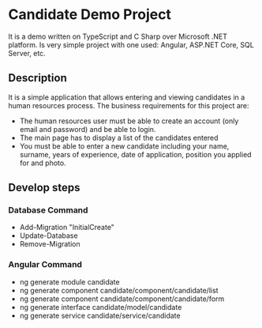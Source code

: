 # Candidate Demo Project
It is a demo written on TypeScript and C Sharp over Microsoft .NET platform. Is very simple project with one used: Angular, ASP.NET Core, SQL Server, etc.

## Description 
It is a simple application that allows entering and viewing candidates in a human resources process. The business requirements for this project are:
* The human resources user must be able to create an account (only email and password) and be able to login.
* The main page has to display a list of the candidates entered
* You must be able to enter a new candidate including your name, surname, years of experience, date of application, position you applied for and photo.


## Develop steps

### Database Command
- Add-Migration "InitialCreate" 
- Update-Database
- Remove-Migration

### Angular Command
- ng generate module candidate
- ng generate component candidate/component/candidate/list
- ng generate component candidate/component/candidate/form
- ng generate interface candidate/model/candidate
- ng generate service   candidate/service/candidate

